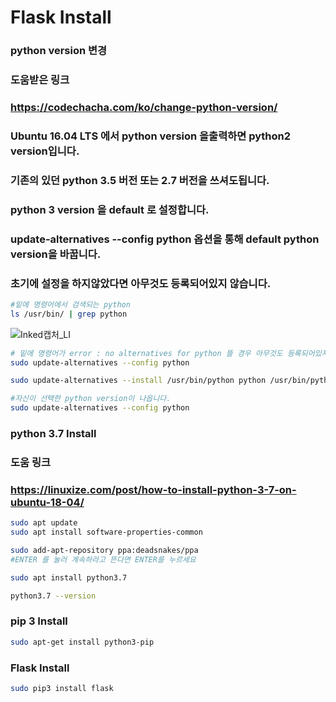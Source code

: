 # Flask Install

### python version 변경
### 도움받은 링크
### https://codechacha.com/ko/change-python-version/
### Ubuntu 16.04 LTS 에서 python version 을출력하면 python2 version입니다.
### 기존의 있던 python 3.5 버전 또는 2.7 버전을 쓰셔도됩니다.
### python 3 version 을 default 로 설정합니다.
### update-alternatives --config python 옵션을 통해 default python version을 바꿉니다.
### 초기에 설정을 하지않았다면 아무것도 등록되어있지 않습니다.
```sh
#밑에 명령어에서 검색되는 python 
ls /usr/bin/ | grep python
```
![Inked캡처_LI](https://user-images.githubusercontent.com/44472886/103400745-9d80d180-4b89-11eb-8e50-8e69f7ff427d.jpg)

```sh
# 밑에 명령어가 error : no alternatives for python 뜰 경우 아무것도 등록되어있지않음
sudo update-alternatives --config python

sudo update-alternatives --install /usr/bin/python python /usr/bin/python3.5

#자신이 선택한 python version이 나옵니다.
sudo update-alternatives --config python
```

### python 3.7 Install
### 도움 링크
### https://linuxize.com/post/how-to-install-python-3-7-on-ubuntu-18-04/

```sh
sudo apt update
sudo apt install software-properties-common

sudo add-apt-repository ppa:deadsnakes/ppa
#ENTER 를 눌러 계속하라고 뜬다면 ENTER를 누르세요

sudo apt install python3.7

python3.7 --version
```

### pip 3 Install

```sh
sudo apt-get install python3-pip
```

### Flask Install
```sh
sudo pip3 install flask
```


